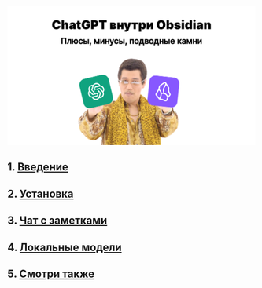 
![|500](img/20250115154502.png)

## 1. [Введение](1.%20Введение.md)
## 2. [Установка](2.%20Установка.md)
## 3. [Чат с заметками](3.%20Чат%20с%20заметками.md)
## 4. [Локальные модели](4.%20Локальные%20модели.md)
## 5. [Смотри также](5.%20Смотри%20также.md)
